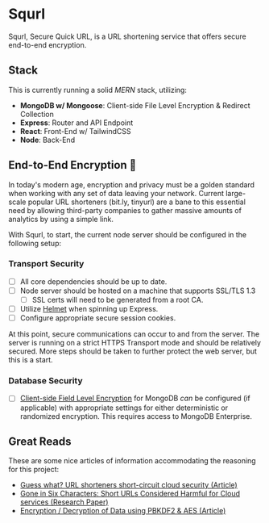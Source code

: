 # Squrl

Squrl, Secure Quick URL, is a URL shortening service that offers secure end-to-end encryption.

## Stack

This is currently running a solid *MERN* stack, utilizing:

- **MongoDB w/ Mongoose**: Client-side File Level Encryption & Redirect Collection
- **Express**: Router and API Endpoint
- **React**: Front-End w/ TailwindCSS
- **Node**: Back-End

## End-to-End Encryption 🔐

In today's modern age, encryption and privacy must be a golden standard when working with any set of data leaving your network. Current large-scale popular URL shorteners (bit.ly, tinyurl) are a bane to this essential need by allowing third-party companies to gather massive amounts of analytics by using a simple link.

With Squrl, to start, the current node server should be configured in the following setup:

### Transport Security

- [ ] All core dependencies should be up to date.
- [ ] Node server should be hosted on a machine that supports SSL/TLS 1.3
  - [ ] SSL certs will need to be generated from a root CA.
- [ ] Utilize [Helmet](https://www.npmjs.com/package/helmet) when spinning up Express.
- [ ] Configure appropriate secure session cookies.

At this point, secure communications can occur to and from the server. The server is running on a strict HTTPS Transport mode and should be relatively secured. More steps should be taken to further protect the web server, but this is a start. 

### Database Security

- [ ] [Client-side Field Level Encryption](https://docs.mongodb.com/manual/core/security-client-side-encryption/) for MongoDB *can* be configured (if applicable) with appropriate settings for either deterministic or randomized encryption. This requires access to MongoDB Enterprise.

## Great Reads

These are some nice articles of information accommodating the reasoning for this project:

- [Guess what? URL shorteners short-circuit cloud security (Article)](https://arstechnica.com/information-technology/2016/04/guess-what-url-shorteners-short-circuit-cloud-security/)
- [Gone in Six Characters: Short URLs Considered Harmful for Cloud services (Research Paper)](https://arxiv.org/pdf/1604.02734v1.pdf)
- [Encryption / Decryption of Data  using PBKDF2 & AES (Article)](https://rhamedy.medium.com/encryption-decryption-of-data-based-on-users-password-using-pbkdf2-aes-algorithms-592f8c1bb79a)

